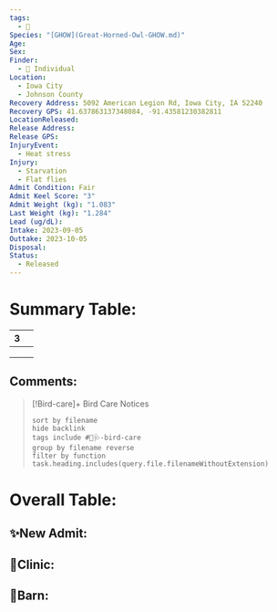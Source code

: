 ```yaml
---
tags:
  - 🦅
Species: "[GHOW](Great-Horned-Owl-GHOW.md)"
Age: 
Sex: 
Finder:
  - 🧑 Individual
Location:
  - Iowa City
  - Johnson County
Recovery Address: 5092 American Legion Rd, Iowa City, IA 52240
Recovery GPS: 41.637863137348084, -91.43581230382811
LocationReleased: 
Release Address: 
Release GPS: 
InjuryEvent:
  - Heat stress
Injury:
  - Starvation
  - Flat flies
Admit Condition: Fair
Admit Keel Score: "3"
Admit Weight (kg): "1.083"
Last Weight (kg): "1.284"
Lead (ug/dL): 
Intake: 2023-09-05
Outtake: 2023-10-05
Disposal: 
Status:
  - Released
---
```


# Summary Table:

<div><table class="dataview table-view-table"><thead class="table-view-thead"><tr class="table-view-tr-header"><th class="table-view-th"><span></span><span class="dataview small-text">3</span></th><th class="table-view-th"><span></span></th></tr></thead><tbody class="table-view-tbody"><tr><td><span></span></td><td><span></span></td></tr><tr><td><span></span></td><td><span></span></td></tr><tr><td><span></span></td><td><span></span></td></tr></tbody></table></div>

## Comments:

> [!Bird-care]+ Bird Care Notices
>   ```tasks 
>   sort by filename
>   hide backlink
>   tags include #🦅🩺-bird-care 
>   group by filename reverse
>   filter by function task.heading.includes(query.file.filenameWithoutExtension)
>   ```

# Overall Table:

## ✨New Admit:



## 🏥Clinic:



## 🏡Barn:



